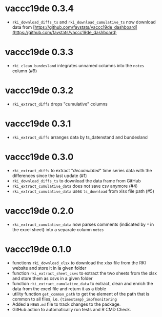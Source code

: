 # vaccc19de 0.3.4
* `rki_download_diffs_ts` and `rki_download_cumulative_ts` now download data from [https://github.com/favstats/vaccc19de_dashboard](https://github.com/favstats/vaccc19de_dashboard)
# vaccc19de 0.3.3
* `rki_clean_bundesland` integrates unnamed columns into the `notes` column (#9)
# vaccc19de 0.3.2
* `rki_extract_diffs` drops "cumulative" columns
# vaccc19de 0.3.1
* `rki_extract_diffs` arranges data by ts_datenstand and bundesland
# vaccc19de 0.3.0
* `rki_extract_diffs` to extract "*decumulated*" time series data with the differences since the last update (#1)
* `rki_download_diffs_ts` to download the data frame from GitHub
* `rki_extract_cumulative_data` does not save csv anymore (#4)
* `rki_extract_cumulative_data` uses `ts_download` from xlsx file path (#5)

# vaccc19de 0.2.0
* `rki_extract_cumulative_data` now parses comments (indicated by `*` in the excel sheet) into a separate column `notes`

# vaccc19de 0.1.0
* functions `rki_download_xlsx` to download the xlsx file from the RKI website and store it in ia given folder
* function `rki_extract_sheet_csvs` to extract the two sheets from the xlsx and store them as csvs in a given folder
* function `rki_extract_cumulative_data` to extract, clean and enrich the data from the excel file and return it as a tibble
* utility function `get_common_path` to get the element of the path that is common to all files, i.e. `{timestamp}_impfmonitoring`
* Added a `NEWS.md` file to track changes to the package.
* GitHub action to automatically run tests and R CMD Check. 

